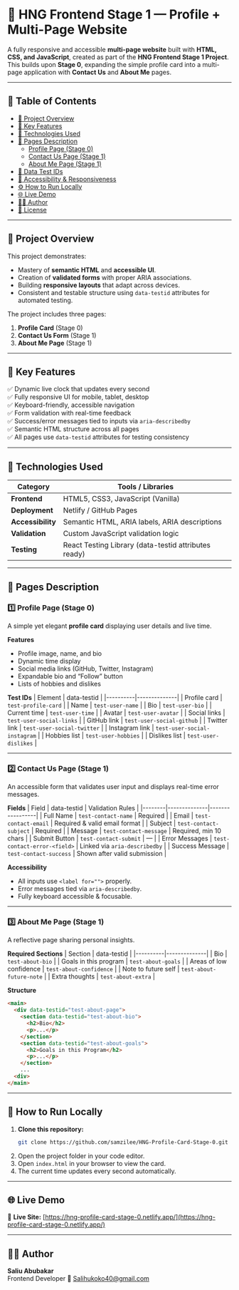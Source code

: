 # 🚀 HNG Frontend Stage 1 — Profile + Multi-Page Website

A fully responsive and accessible **multi-page website** built with **HTML, CSS, and JavaScript**, created as part of the **HNG Frontend Stage 1 Project**.  
This builds upon **Stage 0**, expanding the simple profile card into a multi-page application with **Contact Us** and **About Me** pages.

---

## 🧭 Table of Contents

- [📖 Project Overview](#-project-overview)
- [🧠 Key Features](#-key-features)
- [🧩 Technologies Used](#-technologies-used)
- [📄 Pages Description](#-pages-description)
  - [Profile Page (Stage 0)](#1-profile-page-stage0)
  - [Contact Us Page (Stage 1)](#2-contact-us-page-stage1)
  - [About Me Page (Stage 1)](#3-about-me-page-stage1)
- [🧪 Data Test IDs](#-data-test-ids)
- [🧱 Accessibility & Responsiveness](#-accessibility--responsiveness)
- [⚙️ How to Run Locally](#️-how-to-run-locally)
- [🌐 Live Demo](#-live-demo)
- [👨‍💻 Author](#-author)
- [📎 License](#-license)

---

## 📖 Project Overview

This project demonstrates:

- Mastery of **semantic HTML** and **accessible UI**.
- Creation of **validated forms** with proper ARIA associations.
- Building **responsive layouts** that adapt across devices.
- Consistent and testable structure using `data-testid` attributes for automated testing.

The project includes three pages:

1. **Profile Card** (Stage 0)
2. **Contact Us Form** (Stage 1)
3. **About Me Page** (Stage 1)

---

## 🧠 Key Features

✅ Dynamic live clock that updates every second  
✅ Fully responsive UI for mobile, tablet, desktop  
✅ Keyboard-friendly, accessible navigation  
✅ Form validation with real-time feedback  
✅ Success/error messages tied to inputs via `aria-describedby`  
✅ Semantic HTML structure across all pages  
✅ All pages use `data-testid` attributes for testing consistency

---

## 🧩 Technologies Used

| Category          | Tools / Libraries                                    |
| ----------------- | ---------------------------------------------------- |
| **Frontend**      | HTML5, CSS3, JavaScript (Vanilla)                    |
| **Deployment**    | Netlify / GitHub Pages                               |
| **Accessibility** | Semantic HTML, ARIA labels, ARIA descriptions        |
| **Validation**    | Custom JavaScript validation logic                   |
| **Testing**       | React Testing Library (data-testid attributes ready) |

---

## 📄 Pages Description

### 1️⃣ Profile Page (Stage 0)

A simple yet elegant **profile card** displaying user details and live time.

**Features**

- Profile image, name, and bio
- Dynamic time display
- Social media links (GitHub, Twitter, Instagram)
- Expandable bio and “Follow” button
- Lists of hobbies and dislikes

**Test IDs**
| Element | data-testid |
|----------|--------------|
| Profile card | `test-profile-card` |
| Name | `test-user-name` |
| Bio | `test-user-bio` |
| Current time | `test-user-time` |
| Avatar | `test-user-avatar` |
| Social links | `test-user-social-links` |
| GitHub link | `test-user-social-github` |
| Twitter link | `test-user-social-twitter` |
| Instagram link | `test-user-social-instagram` |
| Hobbies list | `test-user-hobbies` |
| Dislikes list | `test-user-dislikes` |

---

### 2️⃣ Contact Us Page (Stage 1)

An accessible form that validates user input and displays real-time error messages.

**Fields**
| Field | data-testid | Validation Rules |
|--------|--------------|-----------------|
| Full Name | `test-contact-name` | Required |
| Email | `test-contact-email` | Required & valid email format |
| Subject | `test-contact-subject` | Required |
| Message | `test-contact-message` | Required, min 10 chars |
| Submit Button | `test-contact-submit` | — |
| Error Messages | `test-contact-error-<field>` | Linked via `aria-describedby` |
| Success Message | `test-contact-success` | Shown after valid submission |

**Accessibility**

- All inputs use `<label for="">` properly.
- Error messages tied via `aria-describedby`.
- Fully keyboard accessible & focusable.

---

### 3️⃣ About Me Page (Stage 1)

A reflective page sharing personal insights.

**Required Sections**
| Section | data-testid |
|----------|--------------|
| Bio | `test-about-bio` |
| Goals in this program | `test-about-goals` |
| Areas of low confidence | `test-about-confidence` |
| Note to future self | `test-about-future-note` |
| Extra thoughts | `test-about-extra` |

**Structure**

```html
<main>
  <div data-testid="test-about-page">
    <section data-testid="test-about-bio">
      <h2>Bio</h2>
      <p>...</p>
    </section>
    <section data-testid="test-about-goals">
      <h2>Goals in this Program</h2>
      <p>...</p>
    </section>
    ...
  <div>
</main>
```

---

## 🚀 How to Run Locally

1. **Clone this repository:**
   ```bash
   git clone https://github.com/samzilee/HNG-Profile-Card-Stage-0.git
   ```
2. Open the project folder in your code editor.
3. Open `index.html` in your browser to view the card.
4. The current time updates every second automatically.

---

## 🌐 Live Demo

🔗 **Live Site:** [https://hng-profile-card-stage-0.netlify.app/](https://hng-profile-card-stage-0.netlify.app/)

---

## 👨‍💻 Author

**Saliu Abubakar**  
Frontend Developer
📧 Salihukoko40@gmail.com
